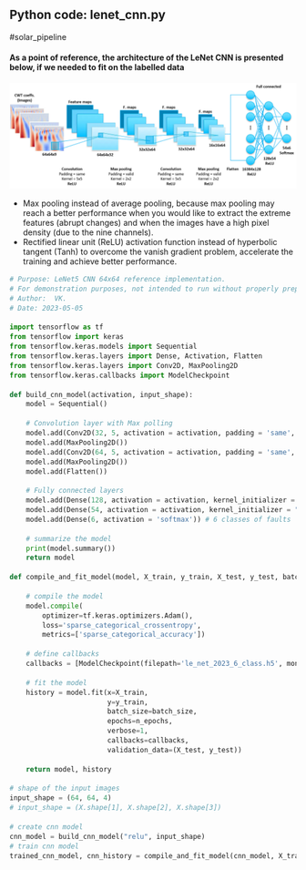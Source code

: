 ## Python code: lenet_cnn.py
#solar_pipeline

#### As a point of reference, the architecture of the LeNet CNN is presented below, if we needed to fit on the labelled data

![](i/lenet_arch.webp)

- Max pooling instead of average pooling, because max pooling may reach a better performance when you would like to extract the extreme features (abrupt changes) and when the images have a high pixel density (due to the nine channels).
- Rectified linear unit (ReLU) activation function instead of hyperbolic tangent (Tanh) to overcome the vanish gradient problem, accelerate the training and achieve better performance.

```python
# Purpose: LeNet5 CNN 64x64 reference implementation. 
# For demonstration purposes, not intended to run without properly prepared labelled training data.
# Author:  VK.
# Date: 2023-05-05

import tensorflow as tf
from tensorflow import keras
from tensorflow.keras.models import Sequential
from tensorflow.keras.layers import Dense, Activation, Flatten
from tensorflow.keras.layers import Conv2D, MaxPooling2D
from tensorflow.keras.callbacks import ModelCheckpoint

def build_cnn_model(activation, input_shape):
    model = Sequential()
    
    # Convolution layer with Max polling
    model.add(Conv2D(32, 5, activation = activation, padding = 'same', input_shape = input_shape))
    model.add(MaxPooling2D())
    model.add(Conv2D(64, 5, activation = activation, padding = 'same', kernel_initializer = "he_normal"))
    model.add(MaxPooling2D())  
    model.add(Flatten())
    
    # Fully connected layers
    model.add(Dense(128, activation = activation, kernel_initializer = "he_normal"))
    model.add(Dense(54, activation = activation, kernel_initializer = "he_normal"))
    model.add(Dense(6, activation = 'softmax')) # 6 classes of faults
    
    # summarize the model
    print(model.summary())
    return model

def compile_and_fit_model(model, X_train, y_train, X_test, y_test, batch_size, n_epochs):

    # compile the model
    model.compile(
        optimizer=tf.keras.optimizers.Adam(),
        loss='sparse_categorical_crossentropy',
        metrics=['sparse_categorical_accuracy'])
    
    # define callbacks
    callbacks = [ModelCheckpoint(filepath='le_net_2023_6_class.h5', monitor='val_sparse_categorical_accuracy', save_best_only=True)]
    
    # fit the model
    history = model.fit(x=X_train,
                        y=y_train,
                        batch_size=batch_size,
                        epochs=n_epochs,
                        verbose=1,
                        callbacks=callbacks,
                        validation_data=(X_test, y_test))
    
    return model, history

# shape of the input images
input_shape = (64, 64, 4)
# input_shape = (X.shape[1], X.shape[2], X.shape[3])

# create cnn model
cnn_model = build_cnn_model("relu", input_shape)
# train cnn model
trained_cnn_model, cnn_history = compile_and_fit_model(cnn_model, X_train_cwt, y_train, X_test_cwt, y_test, 368, 10)
```
